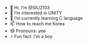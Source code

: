 - 👋 Hi, I’m @SIU2103
- 👀 I’m interested in UNITY
- 🌱 I’m currently learning C language
- 📫 How to reach me Korea
- 😄 Pronouns: yee
- ⚡ Fun fact: I'm a boy

<!---
SIU2103/SIU2103 is a ✨ special ✨ repository because its `README.md` (this file) appears on your GitHub profile.
You can click the Preview link to take a look at your changes.
--->
